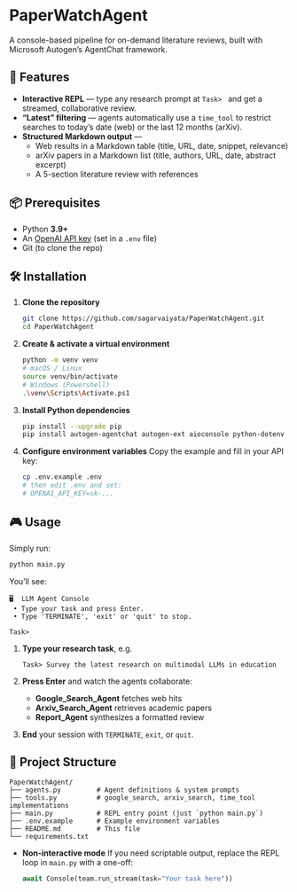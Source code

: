 # PaperWatchAgent

A console-based pipeline for on-demand literature reviews, built with Microsoft Autogen’s AgentChat framework.

## 🚀 Features

- **Interactive REPL** — type any research prompt at `Task> ` and get a streamed, collaborative review.  
- **“Latest” filtering** — agents automatically use a `time_tool` to restrict searches to today’s date (web) or the last 12 months (arXiv).  
- **Structured Markdown output** —  
  - Web results in a Markdown table (title, URL, date, snippet, relevance)  
  - arXiv papers in a Markdown list (title, authors, URL, date, abstract excerpt)  
  - A 5-section literature review with references  

## 📦 Prerequisites

- Python **3.9+**  
- An [OpenAI API key](https://platform.openai.com/account/api-keys) (set in a `.env` file)  
- Git (to clone the repo)

## 🛠️ Installation

1. **Clone the repository**  
   ```bash
   git clone https://github.com/sagarvaiyata/PaperWatchAgent.git
   cd PaperWatchAgent
   ```

2. **Create & activate a virtual environment**

   ```bash
   python -m venv venv
   # macOS / Linux
   source venv/bin/activate
   # Windows (Powershell)
   .\venv\Scripts\Activate.ps1
   ```

3. **Install Python dependencies**

   ```bash
   pip install --upgrade pip
   pip install autogen-agentchat autogen-ext aioconsole python-dotenv
   ```

4. **Configure environment variables**
   Copy the example and fill in your API key:

   ```bash
   cp .env.example .env
   # then edit .env and set:
   # OPENAI_API_KEY=sk-...
   ```

## 🎮 Usage

Simply run:

```bash
python main.py
```

You’ll see:

```
🖥️  LLM Agent Console
 • Type your task and press Enter.
 • Type 'TERMINATE', 'exit' or 'quit' to stop.

Task>
```

1. **Type your research task**, e.g.

   ```
   Task> Survey the latest research on multimodal LLMs in education
   ```
2. **Press Enter** and watch the agents collaborate:

   * **Google\_Search\_Agent** fetches web hits
   * **Arxiv\_Search\_Agent** retrieves academic papers
   * **Report\_Agent** synthesizes a formatted review
3. **End** your session with `TERMINATE`, `exit`, or `quit`.

## 📂 Project Structure

```
PaperWatchAgent/
├── agents.py         # Agent definitions & system prompts
├── tools.py          # google_search, arxiv_search, time_tool implementations
├── main.py           # REPL entry point (just `python main.py`)
├── .env.example      # Example environment variables
├── README.md         # This file
└── requirements.txt 
```

* **Non-interactive mode**
  If you need scriptable output, replace the REPL loop in `main.py` with a one-off:

  ```python
  await Console(team.run_stream(task="Your task here"))
  ```


